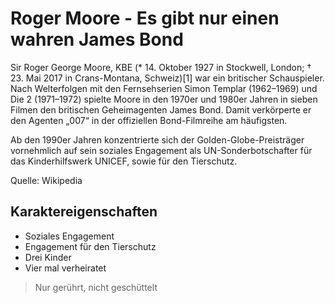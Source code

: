 # Roger Moore - Es gibt nur einen wahren James Bond

Sir Roger George Moore, KBE (* 14. Oktober 1927 in Stockwell, London; † 23. Mai 2017 in Crans-Montana, Schweiz)[1] war ein britischer Schauspieler. Nach Welterfolgen mit den Fernsehserien Simon Templar (1962–1969) und Die 2 (1971–1972) spielte Moore in den 1970er und 1980er Jahren in sieben Filmen den britischen Geheimagenten James Bond. Damit verkörperte er den Agenten „007“ in der offiziellen Bond-Filmreihe am häufigsten.

Ab den 1990er Jahren konzentrierte sich der Golden-Globe-Preisträger vornehmlich auf sein soziales Engagement als UN-Sonderbotschafter für das Kinderhilfswerk UNICEF, sowie für den Tierschutz. 

Quelle: Wikipedia

## Karaktereigenschaften

* Soziales Engagement
* Engagement für den Tierschutz
* Drei Kinder 
* Vier mal verheiratet
 
 > Nur gerührt, nicht geschüttelt
 